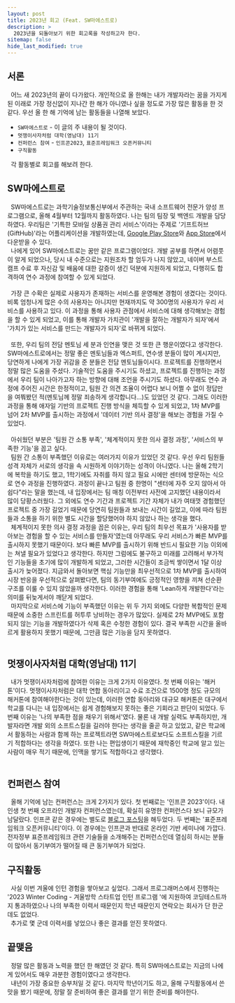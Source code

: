 ```yaml
---
layout: post
title: 2023년 회고 (Feat. SW마에스트로)
description: >
  2023년을 되돌아보기 위한 회고록을 작성하고자 한다.
sitemap: false
hide_last_modified: true
---
```


## 서론

&nbsp; 어느 새 2023년의 끝이 다가왔다. 개인적으로 올 한해는 내가 개발자라는 꿈을 가지게 된 이래로 가장 정신없이 지나간 한 해가 아니였나 싶을 정도로 가장 많은 활동을 한 것 같다. 우선 올 한 해 기억에 남는 활동들을 나열해 보았다.

- `SW마에스트로` - 이 글의 주 내용이 될 것이다.
- `멋쟁이사자처럼 대학(영남대) 11기`
- `컨퍼런스 참여` - `인프콘2023`, `표준프레임워크 오픈커뮤니티`
- `구직활동`

&nbsp; 각 활동별로 회고를 해보려 한다.

## SW마에스트로

&nbsp; SW마에스트로는 과학기술정보통신부에서 주관하는 국내 소프트웨어 전문가 양성 프로그램으로, 올해 4월부터 12월까지 활동하였다. 나는 팀의 팀장 및 백엔드 개발을 담당하였다. 우리팀은 '기특한 모바일 상품권 관리 서비스'이라는 주제로 '기프트허브(GiftHub)'라는 어플리케이션을 개발하였는데,  [Google Play Store](https://play.google.com/store/apps/details?id=org.swmaestro.repl.GiftHub)와 [App Store](https://apps.apple.com/th/app/%EA%B8%B0%ED%94%84%ED%8A%B8%ED%97%88%EB%B8%8C-%EA%B8%B0%ED%8A%B9%ED%95%9C-%EB%AA%A8%EB%B0%94%EC%9D%BC-%EC%83%81%ED%92%88%EA%B6%8C-%EA%B4%80%EB%A6%AC-%EC%84%9C%EB%B9%84%EC%8A%A4/id6450826402)에서 다운받을 수 있다.<br>
&nbsp; 나에게 있어 SW마에스트로는 꿈만 같은 프로그램이었다. 개발 공부를 하면서 어렴풋이 알게 되었으나, 당시 내 수준으로는 지원조차 할 엄두가 나지 않았고, 네이버 부스트캠프 수료 후 자신감 및 배움에 대한 갈증이 생긴 덕분에 지원하게 되었고, 다행히도 합격하여 연수 과정에 참여할 수 있게 되었다.<br><br>
&nbsp; 가장 큰 수확은 실제로 사용자가 존재하는 서비스를 운영해본 경험이 생겼다는 것이다. 비록 엄청나게 많은 수의 사용자는 아니지만 현재까지도 약 300명의 사용자가 우리 서비스를 사용하고 있다. 이 과정을 통해 사용자 관점에서 서비스에 대해 생각해보는 경험을 할 수 있게 되었고, 이를 통해 개발자 가치관이 '개발을 잘하는 개발자가 되자'에서 '가치가 있는 서비스를 만드는 개발자가 되자'로 바뀌게 되었다.<br><br>
&nbsp; 또한, 우리 팀의 전담 멘토님 세 분과 인연을 맺은 것 또한 큰 행운이였다고 생각한다. SW마에스트로에서는 정말 좋은 멘토님들과 엑스퍼트, 연수생 분들이 많이 계시지만, 당연하게 나에게 가장 귀감을 준 분들은 전담 멘토님들이시다. 프로젝트를 진행하면서 정말 많은 도움을 주셨다. 기술적인 도움을 주시기도 하셨고, 프로젝트를 진행하는 과정에서 우리 팀이 나아가고자 하는 방향에 대해 조언을 주시기도 하셨다. 아무래도 연수 과정에 주어진 시간은 한정적이고, 팀원 간 의견 조율이 어렵다 보니 어쩔 수 없이 정답만을 여쭤봤던 적(멘토님께 정말 죄송하게 생각합니다...)도 있었던 것 같다. 그래도 이러한 과정을 통해 애자일 기반의 프로젝트 진행 방식을 체득할 수 있게 되었고, 1차 MVP를 넘어 2차 MVP를 출시하는 과정에서 '데이터 기반 의사 결정'을 해보는 경험을 가질 수 있었다.<br><br>
&nbsp; 아쉬웠던 부분은 '팀원 간 소통 부족', '체계적이지 못한 의사 결정 과정', '서비스의 부족한 기능'을 꼽고 싶다.<br>
&nbsp; 팀원 간 소통이 부족했던 이유로는 여러가지 이유가 있었던 것 같다. 우선 우리 팀원들 성격 자체가 서로의 생각을 속 시원하게 이야기하는 성격이 아니였다. 나는 올해 2학기에 복학을 하기도 했고, 1학기에도 자취를 하지 않고 필요 시에만 센터에 방문하는 식으로 연수 과정을 진행하였다. 과정이 끝나고 팀원 중 한명이 "센터에 자주 오지 않아서 아쉽다"라는 말을 했는데, 내 입장에서는 팀 매칭 이전부터 사전에 고지했던 내용이라서 많이 당황스러웠다. 그 외에도 연수 기간과 프로젝트 기간 자체가 내가 여태껏 경험했던 프로젝트 중 가장 길었기 때문에 당연히 팀원들과 보내는 시간이 길었고, 이에 따라 팀원들과 소통을 하기 위한 별도 시간을 할당했어야 하지 않았나 하는 생각을 했다.<br>
&nbsp; 체계적이지 못한 의사 결정 과정을 꼽은 이유는, 우리 팀의 최우선 목표가 '사용자를 받아보는 경험을 할 수 있는 서비스를 만들자'였는데 아무래도 우리 서비스가 빠른 MVP를 출시하지 못했기 때문이다. 보다 빠른 MVP를 출시하기 위해 반드시 필요한 기능 이외에는 쳐낼 필요가 있었다고 생각한다. 하지만 그럼에도 불구하고 미래를 고려해서 부가적인 기능들을 초기에 많이 개발하게 되었고, 그러한 시간들이 조금씩 쌓이면서 1달 이상 출시가 늦어졌다. 지금와서 돌아보면 핵심 기능만을 최우선적으로 1차 MVP를 출시하여 시장 반응을 우선적으로 살펴봤다면, 팀의 동기부여에도 긍정적인 영향을 끼쳐 선순환 구조를 이룰 수 있지 않았을까 생각한다. 이러한 경험을 통해 'Lean하게 개발한다'라는 의미를 뒤늦게서야 깨닫게 되었다.<br>
&nbsp; 마지막으로 서비스에 기능이 부족했던 이유는 위 두 가지 외에도 다양한 복합적인 문제 때문에 소중한 스프린트를 허투루 낭비하는 경우가 많았다. 실제로 2차 MVP에도 포함되지 않는 기능을 개발하였다가 삭제 혹은 수정한 경험이 있다. 결국 부족한 시간을 올바르게 활용하지 못했기 때문에, 그만큼 많은 기능을 담지 못하였다.<br><br>

## 멋쟁이사자처럼 대학(영남대) 11기

&nbsp; 내가 멋쟁이사자처럼에 참여한 이유는 크게 2가지 이유였다. 첫 번째 이유는 '해커톤'이다. 멋쟁이사자처럼은 대학 연합 동아리이고 수료 조건으로 1500명 정도 규모의 해커톤에 참여해야한다는 것이 있는데, 이러한 연합 동아리와 대규모 해커톤은 대구에서 학교를 다니는 내 입장에서는 쉽게 경험해보지 못하는 좋은 기회라고 판단이 되었다. 두 번째 이유는 '나의 부족한 점을 채우기 위해서'였다. 물론 내 개발 실력도 부족하지만, 개발자라면 개발 외의 소프트스킬을 길러야 한다는 생각을 줄곧 하고 있었고, 같은 학교에서 활동하는 사람과 함께 하는 프로젝트라면 SW마에스트로보다도 소프트스킬을 기르기 적합하다는 생각을 하였다. 또한 나는 편입생이기 때문에 재학중인 학교에 알고 있는 사람이 매우 적기 때문에, 인맥을 쌓기도 적합하다고 생각했다.<br><br>

## 컨퍼런스 참여

&nbsp; 올해 기억에 남는 컨퍼런스는 크게 2가지가 있다. 첫 번째로는 '인프콘 2023'이다. 내 인생 첫 번째 오프라인 개발자 컨퍼런스였는데, 확실히 유명한 컨퍼런스다 보니 규모가 남달랐다. 인프콘 같은 경우에는 별도로 [블로그 포스팅](https://jinlee.kr/essay/2023-08-28-infcon2023-review/)을 해두었다. 두 번째는 '표준프레임워크 오픈커뮤니티'이다. 이 경우에는 인프콘과 반대로 온라인 기반 세미나에 가깝다. 전자정부 표준프레임워크 관련 기술들을 소개해주는 컨퍼런스인데 열심히 하시는 분들이 많아서 동기부여가 떨어질 때 큰 동기부여가 되었다.

## 구직활동

&nbsp; 사실 이번 겨울에 인턴 경험을 쌓아보고 싶었다. 그래서 프로그래머스에서 진행하는 '2023 Winter Coding - 겨울방학 스타트업 인턴 프로그램
'에 지원하여 코딩테스트까지 통과하였으나 나의 부족한 이력서 때문인지 학년 때문인지 연락오는 회사가 단 한군데도 없었다.<br>
&nbsp; 추가로 몇 군데 이력서를 넣었으나 좋은 결과를 얻진 못하였다.

## 끝맺음

&nbsp; 정말 많은 활동과 노력을 했던 한 해였던 것 같다. 특히 SW마에스트로는 지금의 나에게 있어서도 매우 과분한 경험이였다고 생각한다.<br>
&nbsp; 내년이 가장 중요한 승부처일 것 같다. 마지막 학년이기도 하고, 올해 구직활동에서 쓴 맛을 봤기 때문에, 정말 잘 준비하여 좋은 결과를 얻기 위한 준비를 해야한다.
